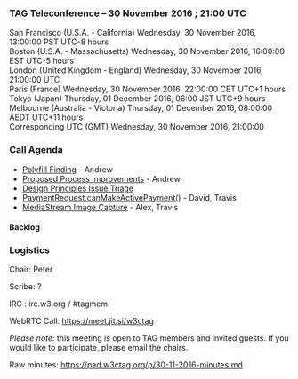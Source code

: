 ### TAG Teleconference – 30 November 2016 ; 21:00 UTC

San Francisco (U.S.A. - California)	Wednesday, 30 November 2016, 13:00:00	PST	UTC-8 hours  
Boston (U.S.A. - Massachusetts)	Wednesday, 30 November 2016, 16:00:00	EST	UTC-5 hours  
London (United Kingdom - England)	Wednesday, 30 November 2016, 21:00:00	UTC  
Paris (France)	Wednesday, 30 November 2016, 22:00:00	CET	UTC+1 hours  
Tokyo (Japan)	Thursday, 01 December 2016, 06:00	JST	UTC+9 hours  
Melbourne (Australia - Victoria)	Thursday, 01 December 2016, 08:00:00	AEDT	UTC+11 hours  
Corresponding UTC (GMT)	Wednesday, 30 November 2016, 21:00:00	 

### Call Agenda

* [Polyfill Finding](https://docs.google.com/document/d/1u9VgjkPFBgaZE_4xeNCqgF-YReedkTfgXn1WRwmdGFU/edit#) - Andrew
* [Proposed Process Improvements](https://docs.google.com/document/d/1S3MBNuy1C350AbFTVBibo4wBIKGcGWYveKOJHJcC28c/edit#heading=h.pk5tfd47x06i) - Andrew
* [Design Principles Issue Triage](https://github.com/w3ctag/design-principles/issues)
* [PaymentRequest.canMakeActivePayment()](https://github.com/w3ctag/spec-reviews/issues/146) - David, Travis
* [MediaStream Image Capture](https://github.com/w3ctag/spec-reviews/issues/133) - Alex, Travis

#### Backlog

### Logistics

Chair: Peter

Scribe: ?

IRC : irc.w3.org / #tagmem

WebRTC Call: https://meet.jit.si/w3ctag

*Please note*: this meeting is open to TAG members and invited guests. If you would like to participate, please email the chairs.

Raw minutes: https://pad.w3ctag.org/p/30-11-2016-minutes.md
